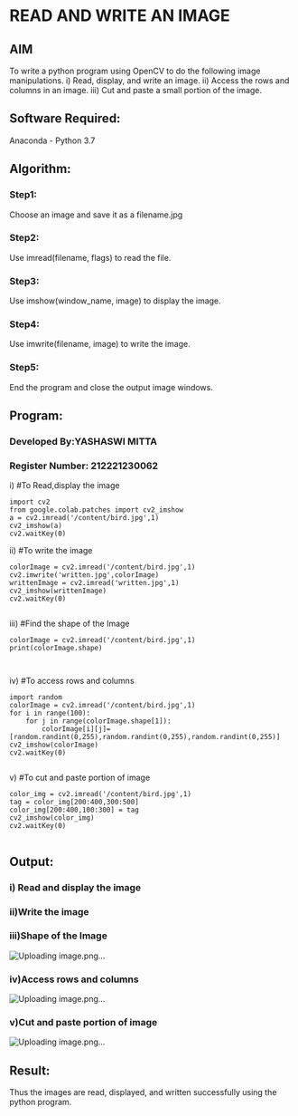 # READ AND WRITE AN IMAGE
## AIM
To write a python program using OpenCV to do the following image manipulations.
i) Read, display, and write an image.
ii) Access the rows and columns in an image.
iii) Cut and paste a small portion of the image.

## Software Required:
Anaconda - Python 3.7
## Algorithm:
### Step1:
Choose an image and save it as a filename.jpg
### Step2:
Use imread(filename, flags) to read the file.
### Step3:
Use imshow(window_name, image) to display the image.
### Step4:
Use imwrite(filename, image) to write the image.
### Step5:
End the program and close the output image windows.
## Program:
### Developed By:YASHASWI MITTA
### Register Number: 212221230062
i) #To Read,display the image
```
import cv2
from google.colab.patches import cv2_imshow
a = cv2.imread('/content/bird.jpg',1)
cv2_imshow(a)
cv2.waitKey(0)   

```
ii) #To write the image
```
colorImage = cv2.imread('/content/bird.jpg',1)
cv2.imwrite('written.jpg',colorImage)
writtenImage = cv2.imread('written.jpg',1)
cv2_imshow(writtenImage)
cv2.waitKey(0)


```
iii) #Find the shape of the Image
```python3
colorImage = cv2.imread('/content/bird.jpg',1)
print(colorImage.shape)



```
iv) #To access rows and columns

```python3
import random
colorImage = cv2.imread('/content/bird.jpg',1)
for i in range(100):
    for j in range(colorImage.shape[1]):
        colorImage[i][j]=[random.randint(0,255),random.randint(0,255),random.randint(0,255)]
cv2_imshow(colorImage)
cv2.waitKey(0)


```
v) #To cut and paste portion of image
```python3
color_img = cv2.imread('/content/bird.jpg',1)
tag = color_img[200:400,300:500]
color_img[200:400,100:300] = tag
cv2_imshow(color_img)
cv2.waitKey(0)


```

## Output:

### i) Read and display the image



### ii)Write the image



### iii)Shape of the Image

![Uploading image.png…]()


### iv)Access rows and columns
![Uploading image.png…]()



### v)Cut and paste portion of image
![Uploading image.png…]()



## Result:
Thus the images are read, displayed, and written successfully using the python program.


